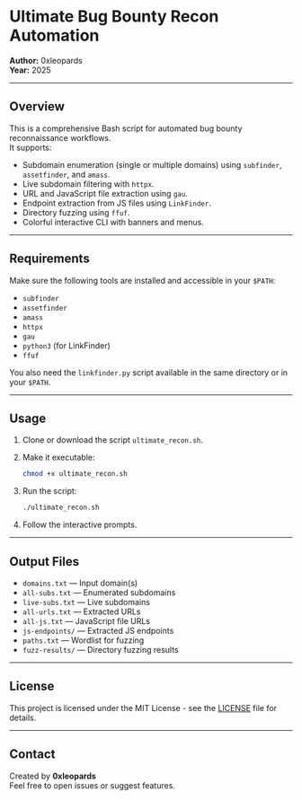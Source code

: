 # Ultimate Bug Bounty Recon Automation

**Author:** 0xleopards  
**Year:** 2025

---

## Overview

This is a comprehensive Bash script for automated bug bounty reconnaissance workflows.  
It supports:

- Subdomain enumeration (single or multiple domains) using `subfinder`, `assetfinder`, and `amass`.  
- Live subdomain filtering with `httpx`.  
- URL and JavaScript file extraction using `gau`.  
- Endpoint extraction from JS files using `LinkFinder`.  
- Directory fuzzing using `ffuf`.  
- Colorful interactive CLI with banners and menus.

---

## Requirements

Make sure the following tools are installed and accessible in your `$PATH`:

- `subfinder`  
- `assetfinder`  
- `amass`  
- `httpx`  
- `gau`  
- `python3` (for LinkFinder)  
- `ffuf`

You also need the `linkfinder.py` script available in the same directory or in your `$PATH`.

---

## Usage

1. Clone or download the script `ultimate_recon.sh`.  
2. Make it executable:

    ```bash
    chmod +x ultimate_recon.sh
    ```

3. Run the script:

    ```bash
    ./ultimate_recon.sh
    ```

4. Follow the interactive prompts.

---

## Output Files

- `domains.txt` — Input domain(s)  
- `all-subs.txt` — Enumerated subdomains  
- `live-subs.txt` — Live subdomains  
- `all-urls.txt` — Extracted URLs  
- `all-js.txt` — JavaScript file URLs  
- `js-endpoints/` — Extracted JS endpoints  
- `paths.txt` — Wordlist for fuzzing  
- `fuzz-results/` — Directory fuzzing results  

---

## License

This project is licensed under the MIT License - see the [LICENSE](LICENSE) file for details.

---

## Contact

Created by **0xleopards**  
Feel free to open issues or suggest features.
